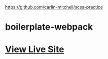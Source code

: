 https://github.com/carlin-mitchell/scss-practice

# boilerplate-webpack

# [View Live Site](https://)
